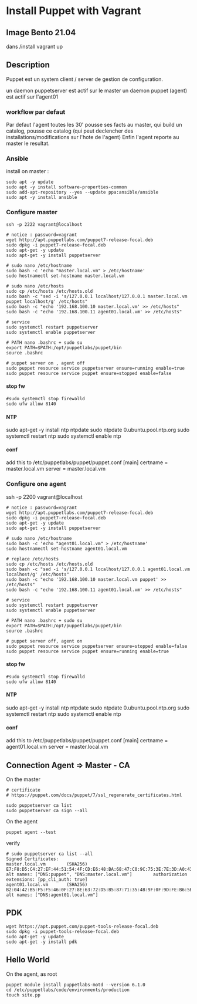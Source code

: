 # Install Puppet with Vagrant
## Image Bento 21.04
dans /install
vagrant up

## Description
Puppet est un system client / server de gestion de configuration.

un daemon puppetserver est actif sur le master
un daemon puppet (agent) est actif sur l'agent01

### workflow par defaut
Par defaut l'agent toutes les 30' pousse ses facts au master, qui build un catalog, pousse ce catalog (qui peut declencher des installations/modifications sur l'hote de l'agent)
Enfin l'agent reporte au master le resultat.


### Ansible

install on master :

````
sudo apt -y update
sudo apt -y install software-properties-common
sudo add-apt-repository --yes --update ppa:ansible/ansible
sudo apt -y install ansible
````


### Configure master
````
ssh -p 2222 vagrant@localhost

# notice : password=vagrant
wget http://apt.puppetlabs.com/puppet7-release-focal.deb
sudo dpkg -i puppet7-release-focal.deb
sudo apt-get -y update
sudo apt-get -y install puppetserver

# sudo nano /etc/hostname
sudo bash -c 'echo "master.local.vm" > /etc/hostname'
sudo hostnamectl set-hostname master.local.vm

# sudo nano /etc/hosts
sudo cp /etc/hosts /etc/hosts.old
sudo bash -c "sed -i 's/127.0.0.1 localhost/127.0.0.1 master.local.vm puppet localhost/g' /etc/hosts"
sudo bash -c "echo '192.168.100.10 master.local.vm' >> /etc/hosts"
sudo bash -c "echo '192.168.100.11 agent01.local.vm' >> /etc/hosts"

# service 
sudo systemctl restart puppetserver
sudo systemctl enable puppetserver

# PATH nano .bashrc + sudo su
export PATH=$PATH:/opt/puppetlabs/puppet/bin
source .bashrc

# puppet server on , agent off
sudo puppet resource service puppetserver ensure=running enable=true
sudo puppet resource service puppet ensure=stopped enable=false

````

#### stop fw
````
#sudo systemctl stop firewalld
sudo ufw allow 8140
````

#### NTP
sudo apt-get -y install ntp ntpdate
sudo ntpdate 0.ubuntu.pool.ntp.org
sudo systemctl restart ntp
sudo systemctl enable ntp

#### conf
add this to  /etc/puppetlabs/puppet/puppet.conf
[main]
certname = master.local.vm
server = master.local.vm


### Configure one agent
ssh -p 2200 vagrant@localhost

````
# notice : password=vagrant
wget http://apt.puppetlabs.com/puppet7-release-focal.deb
sudo dpkg -i puppet7-release-focal.deb
sudo apt-get -y update
sudo apt-get -y install puppetserver

# sudo nano /etc/hostname
sudo bash -c 'echo "agent01.local.vm" > /etc/hostname'
sudo hostnamectl set-hostname agent01.local.vm

# replace /etc/hosts
sudo cp /etc/hosts /etc/hosts.old
sudo bash -c "sed -i 's/127.0.0.1 localhost/127.0.0.1 agent01.local.vm localhost/g' /etc/hosts"
sudo bash -c "echo '192.168.100.10 master.local.vm puppet' >> /etc/hosts"
sudo bash -c "echo '192.168.100.11 agent01.local.vm' >> /etc/hosts"

# service 
sudo systemctl restart puppetserver 
sudo systemctl enable puppetserver 

# PATH nano .bashrc + sudo su
export PATH=$PATH:/opt/puppetlabs/puppet/bin
source .bashrc

# puppet server off, agent on
sudo puppet resource service puppetserver ensure=stopped enable=false
sudo puppet resource service puppet ensure=running enable=true

````

#### stop fw
````
#sudo systemctl stop firewalld
sudo ufw allow 8140
````

#### NTP
sudo apt-get -y install ntp ntpdate
sudo ntpdate 0.ubuntu.pool.ntp.org
sudo systemctl restart ntp
sudo systemctl enable ntp

#### conf
add this to  /etc/puppetlabs/puppet/puppet.conf
[main]
certname = agent01.local.vm
server = master.local.vm

## Connection Agent => Master - CA 
On the master
````
# certificate
# https://puppet.com/docs/puppet/7/ssl_regenerate_certificates.html

sudo puppetserver ca list
sudo puppetserver ca sign --all
````

On the agent
````
puppet agent --test
````

verify
````
# sudo puppetserver ca list --all
Signed Certificates:
master.local.vm        (SHA256)  E7:F8:D5:C4:27:EF:44:51:54:4F:CD:E6:48:BA:68:47:C0:9C:75:3E:7E:3D:A0:43:39:8E:94:C5:5B:70:CB:D5 alt names: ["DNS:puppet", "DNS:master.local.vm"]        authorization extensions: [pp_cli_auth: true]
agent01.local.vm       (SHA256)  B2:04:42:B5:F5:F5:46:0F:27:8E:63:72:D5:B5:87:71:35:4B:9F:0F:9D:FE:B6:5B:DC:DE:4E:A8:8F:D6:92:17 alt names: ["DNS:agent01.local.vm"]
````

## PDK
````
wget https://apt.puppet.com/puppet-tools-release-focal.deb
sudo dpkg -i puppet-tools-release-focal.deb
sudo apt-get -y update
sudo apt-get -y install pdk
````


## Hello World
On the agent, as root

````
puppet module install puppetlabs-motd --version 6.1.0
cd /etc/puppetlabs/code/environments/production
touch site.pp

````
